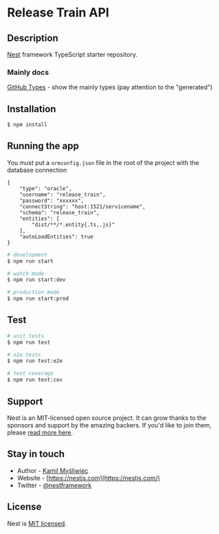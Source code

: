 # Release Train API

## Description

[Nest](https://github.com/nestjs/nest) framework TypeScript starter repository.

### Mainly docs

[GitHub Types](https://octokit.github.io/types.ts/) - show the mainly types (pay attention to the "generated")

## Installation

```bash
$ npm install
```

## Running the app

You must put a `ormconfig.json` file in the root of the project with the database connection

```
{
    "type": "oracle",
    "username": "release_train",
    "password": "xxxxxx",
    "connectString": "host:1521/servicename",
    "schema": "release_train",
    "entities": [
        "dist/**/*.entity{.ts,.js}"
    ],
    "autoLoadEntities": true
}

```

```bash
# development
$ npm run start

# watch mode
$ npm run start:dev

# production mode
$ npm run start:prod
```

## Test

```bash
# unit tests
$ npm run test

# e2e tests
$ npm run test:e2e

# test coverage
$ npm run test:cov
```

## Support

Nest is an MIT-licensed open source project. It can grow thanks to the sponsors and support by the amazing backers. If you'd like to join them, please [read more here](https://docs.nestjs.com/support).

## Stay in touch

-   Author - [Kamil Myśliwiec](https://kamilmysliwiec.com)
-   Website - [https://nestjs.com](https://nestjs.com/)
-   Twitter - [@nestframework](https://twitter.com/nestframework)

## License

Nest is [MIT licensed](LICENSE).
